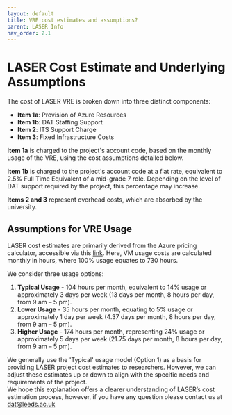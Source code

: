 ```yaml
---
layout: default
title: VRE cost estimates and assumptions?
parent: LASER Info
nav_order: 2.1
---
```


# LASER Cost Estimate and Underlying Assumptions

The cost of LASER VRE is broken down into three distinct components:

- **Item 1a**: Provision of Azure Resources
- **Item 1b**: DAT Staffing Support
- **Item 2**: ITS Support Charge
- **Item 3**: Fixed Infrastructure Costs

**Item 1a** is charged to the project's account code, based on the monthly usage of the VRE, using the cost assumptions detailed below. 

**Item 1b** is charged to the project's account code at a flat rate, equivalent to 2.5% Full Time Equivalent of a mid-grade 7 role. Depending on the level of DAT support required by the project, this percentage may increase.

**Items 2 and 3** represent overhead costs, which are absorbed by the university.

## Assumptions for VRE Usage

LASER cost estimates are primarily derived from the Azure pricing calculator, accessible via this [link](https://azure.microsoft.com/en-gb/pricing/calculator/). Here, VM usage costs are calculated monthly in hours, where 100% usage equates to 730 hours. 

We consider three usage options:

1. **Typical Usage** - 104 hours per month, equivalent to 14% usage or approximately 3 days per week (13 days per month, 8 hours per day, from 9 am – 5 pm).
2. **Lower Usage** - 35 hours per month, equating to 5% usage or approximately 1 day per week (4.37 days per month, 8 hours per day, from 9 am – 5 pm).
3. **Higher Usage** - 174 hours per month, representing 24% usage or approximately 5 days per week (21.75 days per month, 8 hours per day, from 9 am – 5 pm).

We generally use the 'Typical' usage model (Option 1) as a basis for providing LASER project cost estimates to researchers. However, we can adjust these estimates up or down to align with the specific needs and requirements of the project.  
We hope this explanation offers a clearer understanding of LASER’s cost estimation process, however, if you have any question please contact us at dat@leeds.ac.uk
